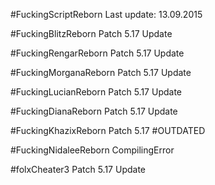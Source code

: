 #FuckingScriptReborn
Last update: 13.09.2015

#FuckingBlitzReborn
Patch 5.17 Update

#FuckingRengarReborn
Patch 5.17 Update

#FuckingMorganaReborn
Patch 5.17 Update

#FuckingLucianReborn
Patch 5.17 Update

#FuckingDianaReborn
Patch 5.17 Update

#FuckingKhazixReborn
Patch 5.17 #OUTDATED

#FuckingNidaleeReborn
CompilingError 

#folxCheater3
Patch 5.17 Update

